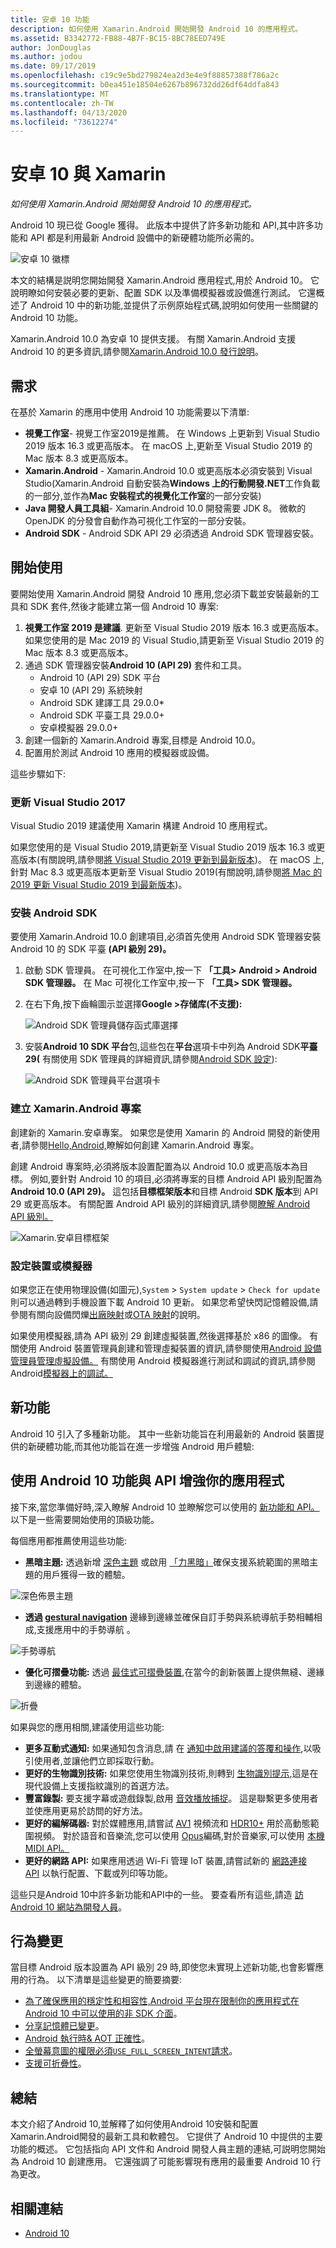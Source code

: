 ```yaml
---
title: 安卓 10 功能
description: 如何使用 Xamarin.Android 開始開發 Android 10 的應用程式。
ms.assetid: B3342772-FB88-4B7F-BC15-8BC78EED749E
author: JonDouglas
ms.author: jodou
ms.date: 09/17/2019
ms.openlocfilehash: c19c9e5bd279824ea2d3e4e9f88857388f786a2c
ms.sourcegitcommit: b0ea451e18504e6267b896732dd26df64ddfa843
ms.translationtype: MT
ms.contentlocale: zh-TW
ms.lasthandoff: 04/13/2020
ms.locfileid: "73612274"
---
```

# <a name="android-10-with-xamarin"></a>安卓 10 與 Xamarin

_如何使用 Xamarin.Android 開始開發 Android 10 的應用程式。_

Android 10 現已從 Google 獲得。 此版本中提供了許多新功能和 API,其中許多功能和 API 都是利用最新 Android 設備中的新硬體功能所必需的。

![安卓 10 徽標](~/android/platform/android-10-images/android10_black.png)

本文的結構是説明您開始開發 Xamarin.Android 應用程式,用於 Android 10。 它說明瞭如何安裝必要的更新、配置 SDK 以及準備模擬器或設備進行測試。 它還概述了 Android 10 中的新功能,並提供了示例原始程式碼,說明如何使用一些關鍵的 Android 10 功能。

Xamarin.Android 10.0 為安卓 10 提供支援。 有關 Xamarin.Android 支援 Android 10 的更多資訊,請參閱[Xamarin.Android 10.0 發行說明](https://docs.microsoft.com/xamarin/android/release-notes/10/10.0)。

## <a name="requirements"></a>需求

在基於 Xamarin 的應用中使用 Android 10 功能需要以下清單:

- **視覺工作室**- 視覺工作室2019是推薦。 在 Windows 上更新到 Visual Studio 2019 版本 16.3 或更高版本。 在 macOS 上,更新至 Visual Studio 2019 的 Mac 版本 8.3 或更高版本。
- **Xamarin.Android** - Xamarin.Android 10.0 或更高版本必須安裝到 Visual Studio(Xamarin.Android 自動安裝為**Windows 上的行動開發.NET**工作負載的一部分,並作為**Mac 安裝程式的視覺化工作室**的一部分安裝)
- **Java 開發人員工具組**- Xamarin.Android 10.0 開發需要 JDK 8。 微軟的 OpenJDK 的分發會自動作為可視化工作室的一部分安裝。
- **Android SDK** - Android SDK API 29 必須透過 Android SDK 管理器安裝。

## <a name="get-started"></a>開始使用

要開始使用 Xamarin.Android 開發 Android 10 應用,您必須下載並安裝最新的工具和 SDK 套件,然後才能建立第一個 Android 10 專案:

1. **視覺工作室 2019 是建議**. 更新至 Visual Studio 2019 版本 16.3 或更高版本。 如果您使用的是 Mac 2019 的 Visual Studio,請更新至 Visual Studio 2019 的 Mac 版本 8.3 或更高版本。
2. 通過 SDK 管理器安裝**Android 10 (API 29)** 套件和工具。
    - Android 10 (API 29) SDK 平台
    - 安卓 10 (API 29) 系統映射
    - Android SDK 建譯工具 29.0.0*
    - Android SDK 平臺工具 29.0.0+
    - 安卓模擬器 29.0.0+
3. 創建一個新的 Xamarin.Android 專案,目標是 Android 10.0。
4. 配置用於測試 Android 10 應用的模擬器或設備。

這些步驟如下:

### <a name="update-visual-studio"></a>更新 Visual Studio 2017

Visual Studio 2019 建議使用 Xamarin 構建 Android 10 應用程式。

如果您使用的是 Visual Studio 2019,請更新至 Visual Studio 2019 版本 16.3 或更高版本(有關說明,請參閱[將 Visual Studio 2019 更新到最新版本](https://docs.microsoft.com/visualstudio/install/update-visual-studio))。 在 macOS 上,針對 Mac 8.3 或更高版本更新至 Visual Studio 2019(有關說明,請參閱[將 Mac 的 2019 更新 Visual Studio 2019 到最新版本](https://docs.microsoft.com/visualstudio/mac/update))。

### <a name="install-the-android-sdk"></a>安裝 Android SDK

要使用 Xamarin.Android 10.0 創建項目,必須首先使用 Android SDK 管理器安裝 Android 10 的 SDK 平臺 **(API 級別 29)。**

1. 啟動 SDK 管理員。 在可視化工作室中,按一下 **「工具> Android > Android SDK 管理器。** 在 Mac 可視化工作室中,按一下 **「工具> SDK 管理器。**
2. 在右下角,按下齒輪圖示並選擇**Google >存储库(不支援):**

    ![Android SDK 管理員儲存函式庫選擇](~/android/platform/android-10-images/sdkrepository.png)

3. 安裝**Android 10 SDK 平台**包,這些包在**平台**選項卡中列為 Android SDK**平臺 29(** 有關使用 SDK 管理員的詳細資訊,請參閱[Android SDK 設定](https://docs.microsoft.com/xamarin/android/get-started/installation/android-sdk)):

    ![Android SDK 管理員平台選項卡](~/android/platform/android-10-images/sdkplatforms.png)

### <a name="create-a-xamarinandroid-project"></a>建立 Xamarin.Android 專案

創建新的 Xamarin.安卓專案。 如果您是使用 Xamarin 的 Android 開發的新使用者,請參閱[Hello,Android,](https://docs.microsoft.com/xamarin/android/get-started/hello-android/index)瞭解如何創建 Xamarin.Android 專案。

創建 Android 專案時,必須將版本設置配置為以 Android 10.0 或更高版本為目標。 例如,要針對 Android 10 的項目,必須將專案的目標 Android API 級別配置為**Android 10.0 (API 29)。** 這包括**目標框架版本**和目標 Android **SDK 版本**到 API 29 或更高版本。 有關配置 Android API 級別的詳細資訊,請參閱[瞭解 Android API 級別。](https://docs.microsoft.com/xamarin/android/app-fundamentals/android-api-levels)

![Xamarin.安卓目標框架](~/android/platform/android-10-images/targetframework.png)

### <a name="configure-a-device-or-emulator"></a>設定裝置或模擬器

如果您正在使用物理設備(如圖元),`System` > `System update` > `Check for update`則可以通過轉到手機設置下載 Android 10 更新。 如果您希望快閃記憶體設備,請參閱有關向設備閃爍[出廠映射](https://developers.google.com/android/images)或[OTA 映射](https://developers.google.com/android/ota)的說明。

如果使用模擬器,請為 API 級別 29 創建虛擬裝置,然後選擇基於 x86 的圖像。 有關使用 Android 裝置管理員創建和管理虛擬裝置的資訊,請參閱使用[Android 設備管理員管理虛擬設備。](https://docs.microsoft.com/xamarin/android/get-started/installation/android-emulator/device-manager) 有關使用 Android 模擬器進行測試和調試的資訊,請參閱 Android[模擬器上的調試。](https://docs.microsoft.com/xamarin/android/deploy-test/debugging/debug-on-emulator)

## <a name="new-features"></a>新功能

Android 10 引入了多種新功能。 其中一些新功能旨在利用最新的 Android 裝置提供的新硬體功能,而其他功能旨在進一步增強 Android 用戶體驗:

## <a name="enhance-your-app-with-android-10-features-and-apis"></a>使用 Android 10 功能與 API 增強你的應用程式

接下來,當您準備好時,深入瞭解 Android 10 並瞭解您可以使用的 [新功能和 API。](https://developer.android.com/preview/api-overview.html)   以下是一些需要開始使用的頂級功能。

每個應用都推薦使用這些功能:

- **黑暗主題:** 透過新增 [深色主題](https://developer.android.com/preview/features/darktheme) 或啟用 [「力黑暗」](https://developer.android.com/preview/features/darktheme#force_dark)確保支援系統範圍的黑暗主題的用戶獲得一致的體驗。

![深色佈景主題](~/android/platform/android-10-images/darktheme.png)

- **透過 [gestural navigation](https://developer.android.com/preview/features/gesturalnav)** 邊緣到邊緣並確保自訂手勢與系統導航手勢相輔相成,支援應用中的手勢導航 。

![手勢導航](~/android/platform/android-10-images/gesturenavigation.png)

- **優化可摺疊功能:** 透過 [最佳式可摺疊裝置](https://developer.android.com/preview/features/foldables),在當今的創新裝置上提供無縫、邊緣到邊緣的體驗。

![折疊](~/android/platform/android-10-images/foldable.png)

如果與您的應用相關,建議使用這些功能:

- **更多互動式通知:** 如果通知包含消息,請 在 [通知中啟用建議的答覆和操作](https://developer.android.com/preview/features#smart-suggestions),以吸引使用者,並讓他們立即採取行動。
- **更好的生物識別技術:** 如果您使用生物識別技術,則轉到 [生物識別提示](https://developer.android.com/reference/androidx/biometric/BiometricPrompt),這是在現代設備上支援指紋識別的首選方法。
- **豐富錄製:** 要支援字幕或遊戲錄製,啟用 [音效播放捕捉](https://developer.android.com/preview/features/playback-capture)。 這是聯繫更多使用者並使應用更易於訪問的好方法。
- **更好的編解碼器:** 對於媒體應用,請嘗試 [AV1](https://en.wikipedia.org/wiki/AV1) 視頻流和 [HDR10+](https://en.wikipedia.org/wiki/High-dynamic-range_video#HDR10+) 用於高動態範圍視頻。 對於語音和音樂流,您可以使用 [Opus](http://opus-codec.org/)編碼,對於音樂家,可以使用 [本機 MIDI API。](https://developer.android.com/preview/features/midi)  
- **更好的網路 API:** 如果應用透過 Wi-Fi 管理 IoT 裝置,請嘗試新的 [網路連接 API](https://developer.android.com/preview/features#peer2peer) 以執行配置、下載或列印等功能。

這些只是Android 10中許多新功能和API中的一些。 要查看所有這些,請造 [訪 Android 10 網站為開發人員](https://developer.android.com/about/versions/10/highlights)。

## <a name="behavior-changes"></a>行為變更

當目標 Android 版本設置為 API 級別 29 時,即使您未實現上述新功能,也會影響應用的行為。 以下清單是這些變更的簡要摘要:

- [為了確保應用的穩定性和相容性,Android 平台現在限制你的應用程式在 Android 10 中可以使用的非 SDK 介面](https://developer.android.com/about/versions/10/behavior-changes-10#non-sdk-restrictions)。
- [分享記憶體已變更](https://developer.android.com/about/versions/10/behavior-changes-10#shared-memory)。
- [Android 執行時& AOT 正確性](https://developer.android.com/about/versions/10/behavior-changes-10#system-only-oat)。
- [全螢幕意圖的權限必須`USE_FULL_SCREEN_INTENT`請求](https://developer.android.com/about/versions/10/behavior-changes-10#full-screen-intents)。
- [支援可折疊性](https://developer.android.com/about/versions/10/behavior-changes-10#foldables)。

## <a name="summary"></a>總結

本文介紹了Android 10,並解釋了如何使用Android 10安裝和配置Xamarin.Android開發的最新工具和軟體包。 它提供了 Android 10 中提供的主要功能的概述。 它包括指向 API 文件和 Android 開發人員主題的連結,可説明您開始為 Android 10 創建應用。 它還強調了可能影響現有應用的最重要 Android 10 行為更改。

## <a name="related-links"></a>相關連結

- [Android 10](https://developer.android.com/about/versions/10)
